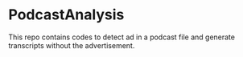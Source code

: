 # PodcastAnalysis
This repo contains codes to detect ad in a podcast file and generate transcripts without the advertisement.
